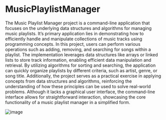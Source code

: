 # MusicPlaylistManager

The Music Playlist Manager project is a command-line application that focuses on the underlying data structures and algorithms for managing music playlists. It’s primary application lies in demonstrating how to efficiently handle and manipulate collections of music tracks using programming concepts.
In this project, users can perform various operations such as adding, removing, and searching for songs within a playlist. The implementation leverages data structures like arrays or linked lists to store track information, enabling efficient data manipulation and retrieval. By utilizing algorithms for sorting and searching, the application can quickly organize playlists by different criteria, such as artist, genre, or song title.
Additionally, the project serves as a practical exercise in applying concepts from data structures and algorithms, reinforcing the understanding of how these principles can be used to solve real-world problems. Although it lacks a graphical user interface, the command-line interface allows for straightforward interaction, showcasing the core functionality of a music playlist manager in a simplified form.


![image](https://github.com/user-attachments/assets/bbe300bb-addb-4e66-b697-ba45115abf26)
